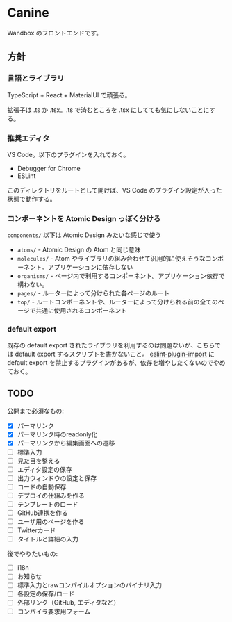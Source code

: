 # Canine

Wandbox のフロントエンドです。

## 方針

### 言語とライブラリ

TypeScript + React + MaterialUI で頑張る。

拡張子は .ts か .tsx。.ts で済むところを .tsx にしてても気にしないことにする。

### 推奨エディタ

VS Code。以下のプラグインを入れておく。

- Debugger for Chrome
- ESLint

このディレクトリをルートとして開けば、VS Code のプラグイン設定が入った状態で動作する。

### コンポーネントを Atomic Design っぽく分ける

`components/` 以下は Atomic Design みたいな感じで使う

- `atoms/` - Atomic Design の Atom と同じ意味
- `molecules/` - Atom やライブラリの組み合わせて汎用的に使えそうなコンポーネント。アプリケーションに依存しない
- `organisms/` - ページ内で利用するコンポーネント。アプリケーション依存で構わない。
- `pages/` - ルーターによって分けられた各ページのルート
- `top/`  - ルートコンポーネントや、ルーターによって分けられる前の全てのページで共通に使用されるコンポーネント

### default export

既存の default export されたライブラリを利用するのは問題ないが、こちらでは default export するスクリプトを書かないこと。
[eslint-plugin-import](https://github.com/benmosher/eslint-plugin-import) に default export を禁止するプラグインがあるが、依存を増やしたくないのでやめておく。

## TODO

公開まで必須なもの:

- [x] パーマリンク
- [x] パーマリンク時のreadonly化
- [x] パーマリンクから編集画面への遷移
- [ ] 標準入力
- [ ] 見た目を整える
- [ ] エディタ設定の保存
- [ ] 出力ウィンドウの設定と保存
- [ ] コードの自動保存
- [ ] デプロイの仕組みを作る
- [ ] テンプレートのロード
- [ ] GitHub連携を作る
- [ ] ユーザ用のページを作る
- [ ] Twitterカード
- [ ] タイトルと詳細の入力

後でやりたいもの:

- [ ] i18n
- [ ] お知らせ
- [ ] 標準入力とrawコンパイルオプションのバイナリ入力
- [ ] 各設定の保存/ロード
- [ ] 外部リンク（GitHub, エディタなど）
- [ ] コンパイラ要求用フォーム